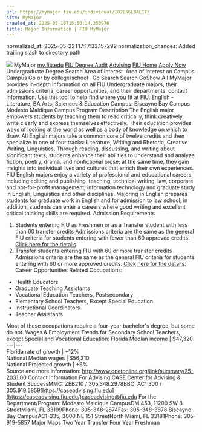 ```yaml
---
url: https://mymajor.fiu.edu/individual/182ENGLBALIT/
site: MyMajor
crawled_at: 2025-05-16T15:50:14.253976
title: Major Information | FIU MyMajor
---
```

normalized_at: 2025-05-22T17:17:33.157292
normalization_changes: Added trailing slash to directory path

![](https://mymajor.fiu.edu/assets/logo-T4VPR2BI.png)
MyMajor
[my.fiu.edu](https://my.fiu.edu/)
[FIU Degree Audit](https://dasa.fiu.edu/all-departments/advising/panther-success-hub/panther-degree-audit/)
[Advising](https://advising.fiu.edu)
[FIU Home](https://www.fiu.edu/)
[Apply Now](https://admissions.fiu.edu/)
Undergraduate Degree Search
Area of Interest
​
Area of Interest
on
Campus
​
Campus
Go
or by college/school
​
​
Go
Search
Search
GoShow All
MyMajor provides in-depth information on all FIU Undergraduate majors, their admissions criteria, career opportunities, and their departments' contact information. Use this tool to help find where you fit at FIU.
English - Literature,
BA
Arts, Sciences & Education
Campus:
Biscayne Bay Campus
Modesto Maidique Campus
Program Description
The English major empowers students by teaching them to read critically, think creatively, write clearly and express themselves effectively. Their education provides ways of looking at the world as well as a body of knowledge on which to draw. All English majors take a common core of twelve credits and then specialize in one of four tracks: Literature, Writing and Rhetoric, Creative Writing, Linguistics. Through reading, discussing, and writing about significant texts, students enhance their abilities to understand and analyze fiction, poetry, drama, and nonfictional prose; at the same time, they gain insights into individual lives and cultures that enrich their own experiences. FIU English majors enjoy a variety of professional and educational careers including editing and publishing, teaching, technical writing, law, corporate and not-for-profit management, information technology and graduate study in English, Linguistics and other disciplines. Majoring in English prepares students for graduate work in English and for admission to law school; in addition, students can enter a careers where good writing and excellent critical thinking skills are required.
Admission Requirements
1. Students entering FIU as Freshmen or as a Transfer student with less than 60 transfer credits
Admissions criteria are the same as the general FIU criteria for students entering with fewer than 60 approved credits. [Click here for the details](http://admissions.fiu.edu/apply/freshman/).
2. Transfer students entering FIU with 60 or more transfer credits
Admissions criteria are the same as the general FIU criteria for students entering with 60 or more approved credits. [Click here for the details](http://admissions.fiu.edu/apply/transfer/).
Career Opportunities
Related Occupations:
  * Health Educators
  * Graduate Teaching Assistants
  * Vocational Education Teachers, Postsecondary
  * Elementary School Teachers, Except Special Education
  * Instructional Coordinators
  * Teacher Assistants


Most of these occupations require a four-year bachelor's degree, but some do not.
Wages & Employment Trends for Secondary School Teachers, except Special and Vocational Education:
Florida Median income | $47,320  
---|---  
Florida rate of growth | +12%  
National Median wages | $56,310  
National Projected growth | +6%  
Source and more information: <http://www.onetonline.org/link/summary/25-2031.00>
Contact Information
For Advising:CASE Center for Advising & Student SuccessMMC: ZEB210 / 305.348.2978BBC: AC1 300 / 305.919.5859[https://caseadvising.fiu.edu](https://caseadvising.fiu.edu/)caseadvising@fiu.edu
For the Department/Program:
Modesto Maidique CampusDM 453, 11200 SW 8 StreetMiami, FL 33199Phone: 305-348-2874Fax: 305-348-3878
Biscayne Bay CampusAC1-335, 3000 NE 151 StreetNorth Miami, FL 33181Phone: 305-919-5857
Major Maps
Two Year Transfer
Four Year Freshman
